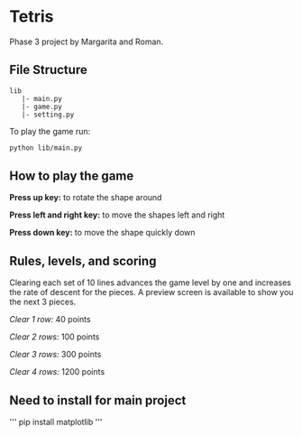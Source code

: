 # Tetris

Phase 3 project by Margarita and Roman.

## File Structure

```
lib
   |- main.py
   |- game.py
   |- setting.py
```

To play the game  run:
```bash
python lib/main.py
```

## How to play the game
**Press up key:** to rotate the shape around

**Press left and right key:** to move the shapes left and right

**Press down key:** to move the shape quickly down 

## Rules, levels, and scoring
Clearing each set of 10 lines advances the game level by one and increases the rate of descent for the pieces. A preview screen is available to show you the next 3 pieces.

_Clear 1 row:_ 40 points

_Clear 2 rows:_ 100 points

_Clear 3 rows:_ 300 points

_Clear 4 rows:_ 1200 points

## Need to install for main project
'''
pip install matplotlib
'''